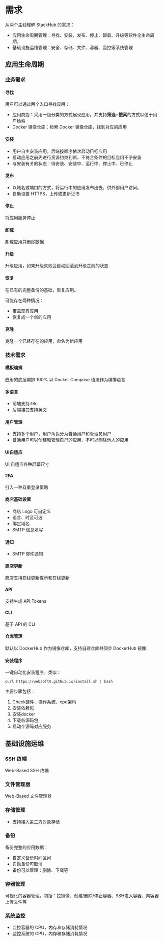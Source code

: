 # 需求

从两个主线理解 StackHub 的需求：

* 应用生命周期管理：寻找、安装、发布、停止、卸载、升级等软件全生命周期。
* 基础设施运维管理：安全、存储、文件、容器、监控等系统管理


## 应用生命周期

### 业务需求

#### 寻找

用户可以通过两个入口寻找应用：

* 应用商店：采用一级分类的方式展现应用，并支持**筛选+搜索**的方式以便于用户检索
* Docker 镜像仓库：检索 Docker 镜像仓库，找到对应的应用

#### 安装

* 用户自主安装应用，后端按顺序依次启动目标应用
* 启动应用之前先进行资源约束判断，不符合条件的目标应用不予安装
* 与安装有关的状态：待安装、安装中、运行中、停止中、已停止

#### 发布

* 以域名或端口的方式，将运行中的应用发布出去，供外部用户访问。
* 自助设置 HTTPS，上传或更新证书

#### 停止

将应用服务停止

#### 卸载

卸载应用并删除数据

#### 升级

升级应用，如果升级失败会自动回滚到升级之前的状态

#### 恢复

在已有的完整备份的基础，恢复应用。

可能存在两种情况：

* 覆盖现有应用
* 恢复成一个新的应用

#### 克隆

克隆一个已经存在的应用，命名为新应用


### 技术需求

#### 模板编排

应用的底层编排 100% 以 Docker Compose 语法作为编排语言

#### 多语言

* 前端支持i18n
* 后端接口支持英文

#### 用户管理

* 支持多个用户，用户角色分为普通用户和管理员用户
* 普通用户可以创建和管理自己的应用，不可以删除他人的应用

#### UI自适应

UI 自适应各种屏幕尺寸

#### 2FA 

引入一种双重登录策略

#### 商店基础设置

* 商店 Logo 可自定义
* 语言、时区可选
* 绑定域名
* SMTP 信息填写

#### 通知

* SMTP 邮件通知

#### 商店更新

商店支持在线更新提示和在线更新

#### API

支持生成 API Tokens 

#### CLI

基于 API 的 CLI

#### 仓库管理

默认以 DockerHub 作为镜像仓库，支持自建仓库并同步 DockerHub 镜像

#### 安装程序

一键自动化安装程序，类似：
```
curl https://websoft9.github.io/install.sh | bash
```

主要步骤包括：

1. Check硬件、操作系统、cpu架构
2. 安装依赖包
3. 安装docker
4. 下载各源码包
5. 启动个源码对应服务


## 基础设施运维

### SSH 终端

Web-Based SSH 终端

### 文件管理器

Web-Based 文件管理器

### 存储管理

* 支持接入第三方对象存储

### 备份

备份完整的应用数据：

* 自定义备份时间区间
* 自动备份可取消
* 备份可以管理：删除、下载等

### 容器管理

可视化的容器管理，包括：拉镜像、创建/删除/停止容器、SSH进入容器、向容器上传文件等

### 系统监控

* 监控容器的 CPU，内存和存储消耗情况
* 监控系统的 CPU，内存和存储消耗情况